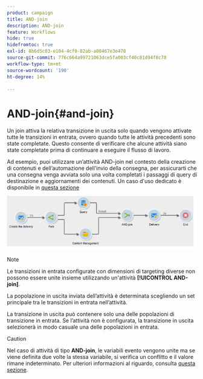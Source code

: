 ```yaml
---
product: campaign
title: AND-join
description: AND-join
feature: Workflows
hide: true
hidefromtoc: true
exl-id: 8b6d5c03-e104-4cf0-82ab-a08467e3e478
source-git-commit: 776c664a99721063dce5fa003cf40c81d94f8c78
workflow-type: tm+mt
source-wordcount: '190'
ht-degree: 14%

---
```


# AND-join{#and-join}



Un join attiva la relativa transizione in uscita solo quando vengono attivate tutte le transizioni in entrata, ovvero quando tutte le attività precedenti sono state completate. Questo consente di verificare che alcune attività siano state completate prima di continuare a eseguire il flusso di lavoro.

Ad esempio, puoi utilizzare un’attività AND-join nel contesto della creazione di contenuti e dell’automazione dell’invio della consegna, per assicurarti che una consegna venga avviata solo una volta completati i passaggi di query di destinazione e aggiornamenti dei contenuti. Un caso d&#39;uso dedicato è disponibile in [questa sezione](../../delivery/using/automating-via-workflows.md#creating-the-delivery-and-its-content)

![](assets/and-join-usage.png)

>[!NOTE]
>
>Le transizioni in entrata configurate con dimensioni di targeting diverse non possono essere unite insieme utilizzando un&#39;attività **[!UICONTROL AND-join]**.

La popolazione in uscita inviata dell’attività è determinata scegliendo un set principale tra le transizioni in entrata nell’attività.

La transizione in uscita può contenere solo una delle popolazioni di transizione in entrata. Se l’attività non è configurata, la transizione in uscita selezionerà in modo casuale una delle popolazioni in entrata.

>[!CAUTION]
>
>Nel caso di attività di tipo **AND-join**, le variabili evento vengono unite ma se viene definita due volte la stessa variabile, si verifica un conflitto e il valore rimane indeterminato. Per ulteriori informazioni al riguardo, consulta [questa sezione](javascript-scripts-and-templates.md#event-variables).

